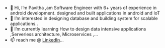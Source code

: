 - 👋 Hi, I’m Pavitha ,am Software Engineer with 6+ years of experience in android development. designed and built applications in android and IoT
- 👀 I’m interested in designing database and building system for scalable applications..
- 🌱 I’m currently learning How to design data intensive applications ,Serverless architecture, Microservices ,...
- 📫 reach me @ [LinkedIn](https://www.linkedin.com/in/pavithapichaimani25/)...

<!---
pavithapichai/pavithapichai is a ✨ special ✨ repository because its `README.md` (this file) appears on your GitHub profile.
You can click the Preview link to take a look at your changes.
--->
